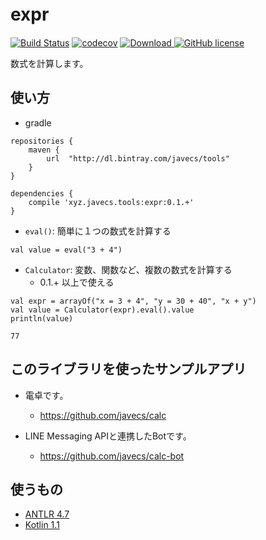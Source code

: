 # expr　

[![Build Status](https://travis-ci.org/javecs/expr.svg?branch=master)](https://travis-ci.org/javecs/expr) 
[![codecov](https://codecov.io/gh/javecs/expr/branch/master/graph/badge.svg)](https://codecov.io/gh/javecs/expr) 
[![Download](https://api.bintray.com/packages/javecs/tools/expr/images/download.svg) ](https://bintray.com/javecs/tools/expr/_latestVersion)
[![GitHub license](https://img.shields.io/github/license/mashape/apistatus.svg)](https://github.com/javecs/expr/blob/master/LICENSE)

数式を計算します。

## 使い方

- gradle
```
repositories {
    maven {
        url  "http://dl.bintray.com/javecs/tools"
    }
}

dependencies {
    compile 'xyz.javecs.tools:expr:0.1.+'
}
```

- `eval()`: 簡単に１つの数式を計算する
```
val value = eval("3 + 4")
```
- `Calculator`: 変数、関数など、複数の数式を計算する
  - 0.1.+ 以上で使える 
   
```
val expr = arrayOf("x = 3 + 4", "y = 30 + 40", "x + y")
val value = Calculator(expr).eval().value
println(value)
```

```
77
```

## このライブラリを使ったサンプルアプリ

- 電卓です。
    - https://github.com/javecs/calc
    
- LINE Messaging APIと連携したBotです。
    - https://github.com/javecs/calc-bot
    
## 使うもの

- [ANTLR 4.7](http://www.antlr.org/)
- [Kotlin 1.1](https://kotlinlang.org/)
